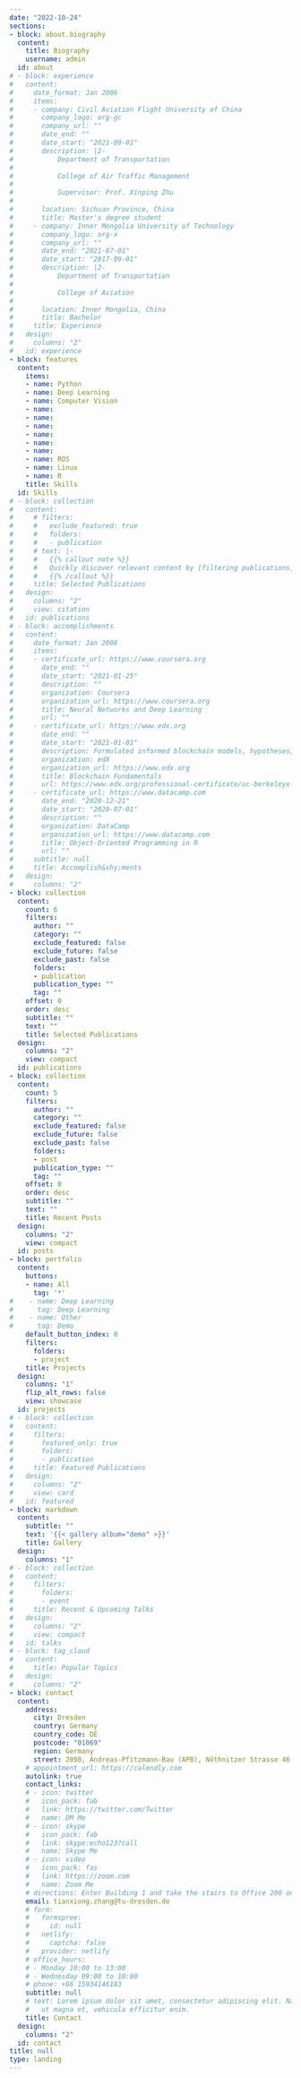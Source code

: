 ```yaml
---
date: "2022-10-24"
sections:
- block: about.biography
  content:
    title: Biography
    username: admin
  id: about
# - block: experience
#   content:
#     date_format: Jan 2006
#     items:
#     - company: Civil Aviation Flight University of China
#       company_logo: org-gc
#       company_url: ""
#       date_end: ""
#       date_start: "2021-09-01"
#       description: |2-
#           Department of Transportation
#           
#           College of Air Traffic Management
#           
#           Supervisor: Prof. Xinping Zhu
# 
#       location: Sichuan Province, China
#       title: Master's degree student
#     - company: Inner Mongolia University of Technology
#       company_logo: org-x
#       company_url: ""
#       date_end: "2021-07-01"
#       date_start: "2017-09-01"
#       description: |2-
#           Department of Transportation
#           
#           College of Aviation
#       
#       location: Inner Mongolia, China
#       title: Bachelor
#     title: Experience
#   design:
#     columns: "2"
#   id: experience
- block: features
  content:
    items:
    - name: Python
    - name: Deep Learning
    - name: Computer Vision
    - name:
    - name: 
    - name: 
    - name:
    - name: 
    - name: 
    - name: ROS
    - name: Linux
    - name: R
    title: Skills
  id: Skills
# - block: collection
#   content:
#     # filters:
#     #   exclude_featured: true
#     #   folders:
#     #   - publication
#     # text: |-
#     #   {{% callout note %}}
#     #   Quickly discover relevant content by [filtering publications](./publication/).
#     #   {{% /callout %}}
#     title: Selected Publications
#   design:
#     columns: "2"
#     view: citation
#   id: publications
# - block: accomplishments
#   content:
#     date_format: Jan 2006
#     items:
#     - certificate_url: https://www.coursera.org
#       date_end: ""
#       date_start: "2021-01-25"
#       description: ""
#       organization: Coursera
#       organization_url: https://www.coursera.org
#       title: Neural Networks and Deep Learning
#       url: ""
#     - certificate_url: https://www.edx.org
#       date_end: ""
#       date_start: "2021-01-01"
#       description: Formulated informed blockchain models, hypotheses, and use cases.
#       organization: edX
#       organization_url: https://www.edx.org
#       title: Blockchain Fundamentals
#       url: https://www.edx.org/professional-certificate/uc-berkeleyx-blockchain-fundamentals
#     - certificate_url: https://www.datacamp.com
#       date_end: "2020-12-21"
#       date_start: "2020-07-01"
#       description: ""
#       organization: DataCamp
#       organization_url: https://www.datacamp.com
#       title: Object-Oriented Programming in R
#       url: ""
#     subtitle: null
#     title: Accomplish&shy;ments
#   design:
#     columns: "2"
- block: collection
  content:
    count: 6
    filters:
      author: ""
      category: ""
      exclude_featured: false
      exclude_future: false
      exclude_past: false
      folders:
      - publication
      publication_type: ""
      tag: ""
    offset: 0
    order: desc
    subtitle: ""
    text: ""
    title: Selected Publications
  design:
    columns: "2"
    view: compact
  id: publications
- block: collection
  content:
    count: 5
    filters:
      author: ""
      category: ""
      exclude_featured: false
      exclude_future: false
      exclude_past: false
      folders:
      - post
      publication_type: ""
      tag: ""
    offset: 0
    order: desc
    subtitle: ""
    text: ""
    title: Recent Posts
  design:
    columns: "2"
    view: compact
  id: posts
- block: portfolio
  content:
    buttons:
    - name: All
      tag: '*'
#    - name: Deep Learning
#      tag: Deep Learning
#    - name: Other
#      tag: Demo
    default_button_index: 0
    filters:
      folders:
      - project
    title: Projects
  design:
    columns: "1"
    flip_alt_rows: false
    view: showcase
  id: projects
# - block: collection
#   content:
#     filters:
#       featured_only: true
#       folders:
#       - publication
#     title: Featured Publications
#   design:
#     columns: "2"
#     view: card
#   id: featured
- block: markdown
  content:
    subtitle: ""
    text: '{{< gallery album="demo" >}}'
    title: Gallery
  design:
    columns: "1"
# - block: collection
#   content:
#     filters:
#       folders:
#       - event
#     title: Recent & Upcoming Talks
#   design:
#     columns: "2"
#     view: compact
#   id: talks
# - block: tag_cloud
#   content:
#     title: Popular Topics
#   design:
#     columns: "2"
- block: contact
  content:
    address:
      city: Dresden
      country: Germany
      country_code: DE
      postcode: "01069"
      region: Germany
      street: 2098, Andreas-Pfitzmann-Bau (APB), Nöthnitzer Strasse 46
    # appointment_url: https://calendly.com
    autolink: true
    contact_links:
    # - icon: twitter
    #   icon_pack: fab
    #   link: https://twitter.com/Twitter
    #   name: DM Me
    # - icon: skype
    #   icon_pack: fab
    #   link: skype:echo123?call
    #   name: Skype Me
    # - icon: video
    #   icon_pack: fas
    #   link: https://zoom.com
    #   name: Zoom Me
    # directions: Enter Building 1 and take the stairs to Office 200 on Floor 2
    email: tianxiong.zhang@tu-dresden.de
    # form:
    #   formspree:
    #     id: null
    #   netlify:
    #     captcha: false
    #   provider: netlify
    # office_hours:
    # - Monday 10:00 to 13:00
    # - Wednesday 09:00 to 10:00
    # phone: +86 15934146183
    subtitle: null
    # text: Lorem ipsum dolor sit amet, consectetur adipiscing elit. Nam mi diam, venenatis
    #   ut magna et, vehicula efficitur enim.
    title: Contact
  design:
    columns: "2"
  id: contact
title: null
type: landing
---
```

